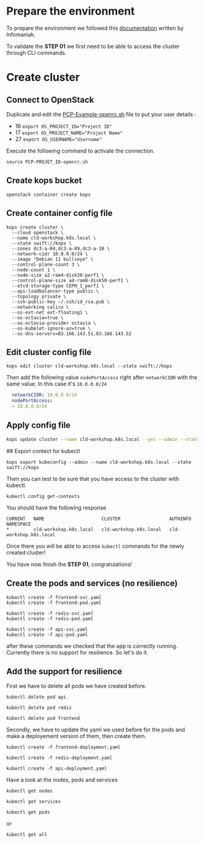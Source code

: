 # Prepare the environment
To prepare the environment we followed this [documentation](https://docs.infomaniak.cloud/documentation/00.getting-started/02.Connect_project/#__tabbed_1_1) written by Infomaniak.

To validate the **STEP 01** we first need to be able to access the cluster through CLI commands.

# Create cluster
## Connect to OpenStack
Duplicate and edit the [PCP-Example-openrc.sh](PCP-Example-openrc.sh) file to put your user details : 
- 16 `export OS_PROJECT_ID="Project ID"`
- 17 `export OS_PROJECT_NAME="Project Name"`
- 27 `export OS_USERNAME="Username"`

Execute the following command to activate the connection.

```shell
source PCP-PROJET_ID-openrc.sh
```

## Create kops bucket
```shell
openstack container create kops
```

## Create container config file
```shell
kops create cluster \
  --cloud openstack \
  --name cld-workshop.k8s.local \
  --state swift://kops \
  --zones dc3-a-04,dc3-a-09,dc3-a-10 \
  --network-cidr 10.0.0.0/24 \
  --image "Debian 11 bullseye" \
  --control-plane-count 3 \
  --node-count 1 \
  --node-size a2-ram4-disk20-perf1 \
  --control-plane-size a4-ram8-disk50-perf1 \
  --etcd-storage-type CEPH_1_perf1 \
  --api-loadbalancer-type public \
  --topology private \
  --ssh-public-key ~/.ssh/id_rsa.pub \
  --networking calico \
  --os-ext-net ext-floating1 \
  --os-octavia=true \
  --os-octavia-provider octavia \
  --os-kubelet-ignore-az=true \
  --os-dns-servers=83.166.143.51,83.166.143.52
```

## Edit cluster config file
```shell
kops edit cluster cld-workshop.k8s.local --state swift://kops
```

Then add the following value `nodePortAccess` right after `networkCIDR` with the same value. In this case it's `10.0.0.0/24`

```yaml
  networkCIDR: 10.0.0.0/24
  nodePortAccess:
  - 10.0.0.0/24
```

## Apply config file
```bash
kops update cluster --name cld-workshop.k8s.local --yes --admin --state swift://kops
```

## Export contect for kubectl
```shell
kops export kubeconfig --admin --name cld-workshop.k8s.local --state swift://kops
```

Then you can test to be sure that you have access to the cluster with kubectl.

```shell
kubectl config get-contexts
```

You should have the following response

```shell
CURRENT   NAME                     CLUSTER                  AUTHINFO                 NAMESPACE
*         cld-workshop.k8s.local   cld-workshop.k8s.local   cld-workshop.k8s.local   
```

Once there you will be able to access `kubectl` commands for the newly created cluster!

You have now finish the **STEP 01**, congratulations!

## Create the pods and services (no resilience) 

```shell
kubectl create -f frontend-svc.yaml
kubectl create -f frontend-pod.yaml

kubectl create -f redis-svc.yaml
kubectl create -f redis-pod.yaml

kubectl create -f api-svc.yaml
kubectl create -f api-pod.yaml
```
after these commands we checked that the app is correctly running.
Currently there is no support for resilience. So let's do it.

## Add the support for resilience

First we have to delete all pods we have created before.

```shell
kubectl delete pod api

kubectl delete pod redis

kubectl delete pod frontend
```

Secondly, we have to update the yaml we used before for the pods and make a deployement version of them, then create them.

```shell
kubectl create -f frontend-deployment.yaml

kubectl create -f redis-deployment.yaml

kubectl create -f api-deployment.yaml
```
Have a look at the nodes, pods and services

```shell
kubectl get nodes

kubectl get services

kubectl get pods
```
or  

```shell
kubectl get all
```


